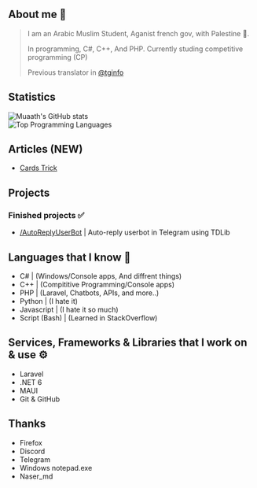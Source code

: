 ## About me 📜
> I am an Arabic Muslim Student, Aganist french gov, with Palestine 🤍.
> 
> In programming,  C#, C++, And PHP.
> Currently studing competitive programming (CP)
>
> Previous translator in [@tginfo](https://github.com/tginfo)

## Statistics 
![Muaath's GitHub stats](https://github-readme-stats.vercel.app/api?username=Muaath5&count_private=true&show_icons=true&theme=merko)  
![Top Programming Languages](https://github-readme-stats.vercel.app/api/top-langs/?username=Muaath5&layout=compact&theme=merko)

## Articles (NEW)
- [Cards Trick](https://github.com/Muaath5/Muaath5/blob/main/cards_trick.md)

## Projects
### Finished projects ✅
- [/AutoReplyUserBot](https://github.com/Muaath5/AutoReplyUserBot) | Auto-reply userbot in Telegram using TDLib

## Languages that I know 🧨
- C#            | (Windows/Console apps, And diffrent things)
- C++           | (Compititive Programming/Console apps)
- PHP           | (Laravel, Chatbots, APIs, and more..)
- Python        | (I hate it)
- Javascript    | (I hate it so much)
- Script (Bash) | (Learned in StackOverflow)

## Services, Frameworks & Libraries that I work on & use ⚙
- Laravel
- .NET 6
- MAUI
- Git & GitHub

## Thanks
- Firefox
- Discord
- Telegram
- Windows notepad.exe
- Naser_md
